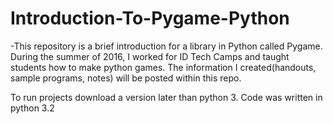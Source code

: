 # Introduction-To-Pygame-Python
-This repository is a brief introduction for a library in Python called Pygame. 
During the summer of 2016, I worked for ID Tech Camps and taught students how to make python games. The information I created(handouts, sample programs, notes) will be posted within this repo. 

To run projects download a version later than python 3. Code was written in python 3.2
